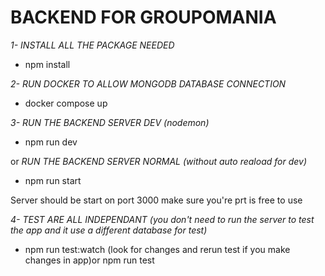 # BACKEND FOR GROUPOMANIA

*1- INSTALL ALL THE PACKAGE NEEDED* 

- npm install

*2- RUN DOCKER TO ALLOW MONGODB DATABASE CONNECTION*

- docker compose up

*3- RUN THE BACKEND SERVER DEV (nodemon)*

- npm run dev

or *RUN THE BACKEND SERVER NORMAL (without auto reaload for dev)*

- npm run start

Server should be start on port 3000 make sure you're prt is free to use


*4- TEST ARE ALL INDEPENDANT (you don't need to run the server to test the app and it use a different database for test)*

- npm run test:watch (look for changes and rerun test if you make changes in app)or npm run test